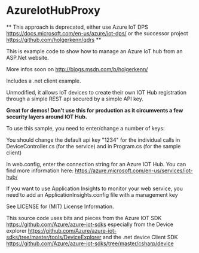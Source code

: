 # AzureIotHubProxy

** This approach is deprecated, either use Azure IoT DPS https://docs.microsoft.com/en-us/azure/iot-dps/ or the successor project https://github.com/holgerkenn/qdrs **

This is example code to show how to manage an Azure IoT hub from an ASP.Net website. 

More infos soon on http://blogs.msdn.com/b/holgerkenn/

Includes a .net client example. 

Unmodified, it allows IoT devices to create their own IOT Hub registration through a simple REST api secured by a simple API key. 

**Great for demos! Don't use this for production as it circumvents a few security layers around IOT Hub.**

To use this sample, you need to enter/change a number of keys:

You should change the default api key "1234" for the individual calls in DeviceController.cs (for the service) and in Program.cs (for the sample client) 

In web.config, enter the connection string for an Azure IOT Hub. You can find more information here: https://azure.microsoft.com/en-us/services/iot-hub/

If you want to use Application Insights to monitor your web service, you need to add an ApplicationInsights.config file with a management key

See LICENSE for (MIT) License Information. 

This source code uses bits and pieces from the Azure IOT SDK https://github.com/Azure/azure-iot-sdks 
especially from the Device explorer https://github.com/Azure/azure-iot-sdks/tree/master/tools/DeviceExplorer 
and the .net device Client SDK https://github.com/Azure/azure-iot-sdks/tree/master/csharp/device

